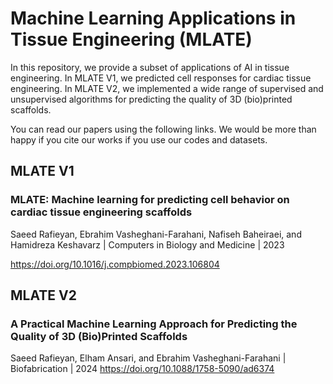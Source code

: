 
# Machine Learning Applications in Tissue Engineering (MLATE)

In this repository, we provide a subset of applications of AI in tissue engineering. In MLATE V1, we predicted cell responses for cardiac tissue engineering. In MLATE V2, we implemented a wide range of supervised and unsupervised algorithms for predicting the quality of 3D (bio)printed scaffolds.

You can read our papers using the following links. We would be more than happy if you cite our works if you use our codes and datasets.

## MLATE V1 
### MLATE: Machine learning for predicting cell behavior on cardiac tissue engineering scaffolds 
Saeed Rafieyan, Ebrahim Vasheghani-Farahani, Nafiseh Baheiraei, and Hamidreza Keshavarz | 
Computers in Biology and Medicine | 2023

https://doi.org/10.1016/j.compbiomed.2023.106804



## MLATE V2
### A Practical Machine Learning Approach for Predicting the Quality of 3D (Bio)Printed Scaffolds
Saeed Rafieyan, Elham Ansari, and Ebrahim Vasheghani-Farahani | 
Biofabrication | 2024
https://doi.org/10.1088/1758-5090/ad6374
